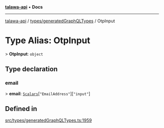 [**talawa-api**](../../../README.md) • **Docs**

***

[talawa-api](../../../modules.md) / [types/generatedGraphQLTypes](../README.md) / OtpInput

# Type Alias: OtpInput

\> **OtpInput**: `object`

## Type declaration

### email

\> **email**: [`Scalars`](Scalars.md)\[`"EmailAddress"`\]\[`"input"`\]

## Defined in

[src/types/generatedGraphQLTypes.ts:1959](https://github.com/PalisadoesFoundation/talawa-api/blob/f4877b986932181336f42a7336754de05976cd97/src/types/generatedGraphQLTypes.ts#L1959)
